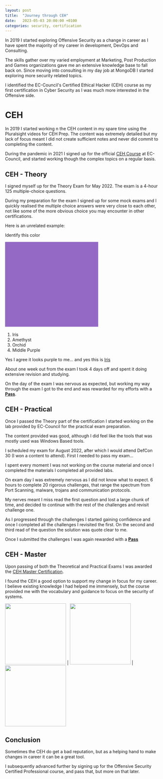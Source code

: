 ```yaml
---
layout: post
title:  "Journey through CEH"
date:   2023-05-03 20:00:00 +0100
categories: security, certification
---
```


In 2019 I started exploring Offensive Security as a change in career as I have spent the majority of my career in development, DevOps and Consulting.

The skills gather over my varied employment at Marketing, Post Production and Games organizations gave me an extensive knowledge base to fall back on. Since moving into consulting in my day job at MongoDB I started exploring more security related topics. 

I identified the EC-Council's Certified Ethical Hacker (CEH) course as my first certification in Cyber Security as I was much more interested in the Offensive side. 

# CEH 

In 2019 I started working n the CEH content in my spare time using the Pluralsight videos for CEH Prep. The content was extremely detailed but my lack of focus meant I did not create sufficient notes and never did commit to completing the content.

During the pandemic in 2021 I signed up for the official [CEH Course](https://www.eccouncil.org/train-certify/certified-ethical-hacker-ceh/) at EC-Council, and started working though the complex topics on a regular basis. 

## CEH - Theory

I signed myself up for the Theory Exam for May 2022. The exam is a 4-hour 125 multiple-choice questions. 

During my preparation for the exam I signed up for some mock exams and I quickly realised the multiple choice answers were very close to each other, not like some of the more obvious choice you may encounter in other certifications. 

Here is an unrelated example:

Identify this color

![color](/assets/color.png)

1. Iris
2. Amethyst
3. Orchid
4. Middle Purple

Yes I agree it looks purple to me... and yes this is [Iris](https://www.color-meanings.com/shades-of-purple-color-names-html-hex-rgb-codes/)

About one week out from the exam I took 4 days off and spent it doing extensive revision and studying. 

On the day of the exam I was nervous as expected, but working my way through the exam I got to the end and was rewarded for my efforts with a [**Pass**](https://aspen.eccouncil.org/VerifyBadge?type=certification&a=IklI8VJJRcrxRV0qYAV/BJuaHuJQzzWZ2mUvNTvpYh4=).

## CEH - Practical

Once I passed the Theory part of the certification I started working on the lab provided by EC-Council for the practical exam preparation.

The content provided was good, although I did feel like the tools that was mostly used was Windows Based tools.

I scheduled my exam for August 2022, after which I would attend DefCon 30 (I won a content to attend). First I needed to pass my exam...

I spent every moment I was not working on the course material and once I completed the materials I completed all provided labs.

On exam day I was extremely nervous as I did not know what to expect. 6 hours to complete 20 rigorous challenges, that range the spectrum from Port Scanning, malware, trojans and communication protocols.

My nerves meant I miss read the first question and lost a large chunk of time, and decided to continue with the rest of the challenges and revisit challenge one.

As I progressed through the challenges I started gaining confidence and once I completed all the challenges I revisited the first. On the second and third read of the question the solution was quote clear to me. 

Once I submitted the challenges I was again rewarded with a [**Pass**](https://aspen.eccouncil.org/VerifyBadge?type=certification&a=VVUr2sh+obJViSmBkqkrXVjmuctLmvVQxfYIGVXNbdU=)

## CEH - Master

Upon passing of both the Theoretical and Practical Exams I was awarded the [CEH Master Certification](https://aspen.eccouncil.org/VerifyBadge?type=certification&a=VVUr2sh+obJViSmBkqkrXbilwSG7bu8Nqr+9ZhZ2aME=).

I found the CEH a good option to support my change in focus for my career. I believe existing knowledge I had helped me immensely, but the course provided me with the vocabulary and guidance to focus on the security of systems.

[<img width="200" height="200" src="https://aspen.eccouncil.org/Content/Badges/CertifiedBadges/CEHMASTER_5FB43496785F.png">](https://aspen.eccouncil.org/VerifyBadge?type=certification&a=VVUr2sh+obJViSmBkqkrXbilwSG7bu8Nqr+9ZhZ2aME=) | [<img width="200" height="200" src="https://aspen.eccouncil.org/Content/Badges/CertifiedBadges/CEH_2E345519D3F7.png">](https://aspen.eccouncil.org/VerifyBadge?type=certification&a=IklI8VJJRcrxRV0qYAV/BJuaHuJQzzWZ2mUvNTvpYh4=) | [<img width="200" height="200" src="https://aspen.eccouncil.org/Content/Badges/CertifiedBadges/CEHPRACTICAL_5FB43496785F.png">](https://aspen.eccouncil.org/VerifyBadge?type=certification&a=VVUr2sh+obJViSmBkqkrXVjmuctLmvVQxfYIGVXNbdU=) 

## Conclusion 

Sometimes the CEH do get a bad reputation, but as a helping hand to make changes in career it can be a great tool. 

I subsequently advanced further by signing up for the Offensive Security Certified Professional course, and pass that, but more on that later. 